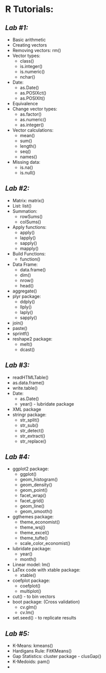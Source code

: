 # **R Tutorials:**

## *Lab #1:*

   * Basic arithmetic
   * Creating vectors
   * Removing vectors: rm()
   * Vector types:
      * class()
      * is.integer()
      * is.numeric()
      * nchar()
   * Date:
      * as.Date()
      * as.POSIXct()
      * as.POSIXlt()
   * Equivalence
   * Change vector types:
      * as.factor()
      * as.numeric()
      * as.integer()
   * Vector calculations:
      * mean()
      * sum()
      * length()
      * seq()
      * names()
   * Missing data:
      * is.na()
      * is.null()

## *Lab #2:*

   * Matrix: matrix()
   * List: list()
   * Summation:
      * rowSums()
      * colSums()
   * Apply functions:
      * apply()
      * lapply()
      * sapply()
      * mapply()
   * Build Functions:
      * function()
   * Data Frame: 
      * data.frame()
      * dim()
      * nrow()
      * head()
   * aggregate()
   * plyr package:
      * ddply()
      * llply()
      * laply()
      * sapply()
   * join()
   * paste()
   * sprintf()
   * reshape2 package:
      * melt()
      * dcast()

## *Lab #3:*

   * readHTMLTable()
   * as.data.frame()
   * write.table()
   * Date:
      * as.Date()
      * year() - lubridate package
   * XML package 
   * stringr package:
      * str_split()
      * str_sub()
      * str_detect()
      * str_extract()
      * str_replace()

## *Lab #4:*

   * ggplot2 package:
      * ggplot()
      * geom_histogram()
      * geom_density()
      * geom_point()
      * facet_wrap()
      * facet_grid()
      * geom_line()
      * geom_smooth()
   * ggthemes package:
      * theme_economist()
      * theme_wsj()
      * theme_excel()
      * theme_tufte()
      * scale_color_economist()
   * lubridate package:
      * year()
      * month()
   * Linear model: lm()
   * LaTex code with xtable package:
      * xtable()
   * coefplot package:
      * coefplot()
      * multiplot()
   * cut() - to bin vectors
   * boot package: (Cross validation)
      * cv.glm()
      * cv.lm()
   * set.seed() - to replicate results

## *Lab #5:*

   * K-Means: kmeans()
   * Hardigans Rule: FitKMeans()
   * Gap Statistics: cluster package - clusGap()
   * K-Medoids: pam()
   * 


